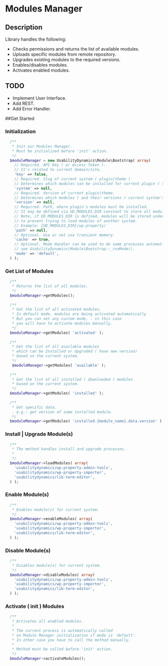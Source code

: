 Modules Manager
==========

## Description
Library handles the following:
* Checks permissions and returns the list of available modules.
* Uploads specific modules from remote repository.
* Upgrades existing modules to the required versions.
* Enables/disables modules.
* Activates enabled modules.

## TODO
* Implement User Interface.
* Add REST.
* Add Error Handler.

##Get Started

### Initialization
```php
  /**
   * Init our Modules Manager.
   * Must be initialized before 'init' action.
   */
  $moduleManager = new UsabilityDynamics\Module\Bootstrap( array(
    // Required. API Key ( or Access Token ). 
    // It's related to current domain/site.
    'key' => false,
    // Required. Slug of current system ( plugin|theme ) 
    // Determines which modules can be installed for current plugin ( theme ).
    'system' => null,
    // Required. Version of current plugin|theme. 
    // Determines which modules ( and their versions ) current system's version supports.
    'version' => null,
    // Required. Path, where plugin's modules must be installed. 
    // It may be defined via UD_MODULES_DIR constant to store all modules in the same place.
    // Note, if UD_MODULES_DIR is defined, modules will be stored under system directory
    // to prevent trying to load modules of another system.
    // Example: {UD_MODULES_DIR}/wp-property/
    'path' => null,
    // Optional. Use or not use transient memory.
    'cache' => true,
    // Optional. Mode Handler can be used to do some processes automatic. 
    // see UsabilityDynamics\Module\Bootstrap::_runMode().
    'mode' => 'default',
  ) );
```  

### Get List of Modules
```php
  /** 
   * Returns the list of all modules.
   */
  $moduleManager->getModules();
  
  /**
   * Get the list of all activated modules.
   * In default mode, modules are being activated automatically
   * But you can set any custom mode, - in this case 
   * you will have to activate modules manually.
   */
  $moduleManager->getModules( 'activated' );
  
  /**
   * Get the list of all available modules
   * which can be Installed or Upgraded ( have new version)
   * based on the current system.
   */
   $moduleManager->getModules( 'available' );
  
  /**
   * Get the list of all installed ( downloaded ) modules
   * based on the current system.
   */
  $moduleManager->getModules( 'installed' );
  
  /**
   * Get specific data.
   . e.g.: get version of some installed module.
   */
  $moduleManager->getModules( 'installed.{module_name}.data.version' );
```

### Install | Upgrade Module(s)
```php
  /**
   * The method handles install and upgrade processes.
   *
   */
  $moduleManager->loadModules( array(
    'usabilitydynamics/wp-property-admin-tools',
    'usabilitydynamics/wp-property-importer',
    'usabilitydynamics/lib-term-editor',
  ) );
```

### Enable Module(s)
```php
  /**
   * Enables module(s) for current system.
   */
  $moduleManager->enableModules( array(
    'usabilitydynamics/wp-property-admin-tools',
    'usabilitydynamics/wp-property-importer',
    'usabilitydynamics/lib-term-editor',
  ) );
```

### Disable Module(s)
```php
  /**
   * Disables module(s) for current system.
   */
  $moduleManager->disableModules( array(
    'usabilitydynamics/wp-property-admin-tools',
    'usabilitydynamics/wp-property-importer',
    'usabilitydynamics/lib-term-editor',
  ) );
```

### Activate ( init ) Modules
```php
  /**
   * Activates all enabled modules.
   * 
   * The current process is automatically called
   * on Module Manager initialization if mode is 'default'.
   * In other case you have to call the method manually.
   * 
   * Method must be called before 'init' action.
   */
  $moduleManager->activateModules();
```